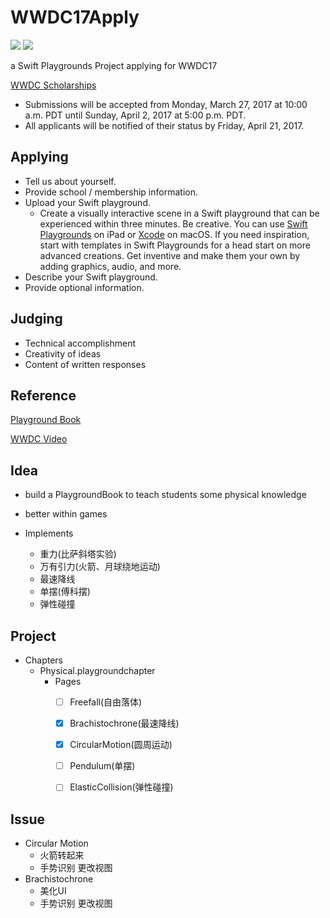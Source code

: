# WWDC17Apply

![](https://img.shields.io/badge/iOS-10-brightgreen.svg) ![](https://img.shields.io/badge/Swift%20Playgrounds-1.0%20or%20later-orange.svg)

a Swift Playgrounds Project applying for WWDC17

[WWDC Scholarships](https://developer.apple.com/wwdc/scholarships/)

- Submissions will be accepted from Monday, March 27, 2017 at 10:00 a.m. PDT until Sunday, April 2, 2017 at 5:00 p.m. PDT. 
- All applicants will be notified of their status by Friday, April 21, 2017.



## Applying

- Tell us about yourself.
- Provide school / membership information.
- Upload your Swift playground.
  - Create a visually interactive scene in a Swift playground that can be experienced within three minutes. Be creative. You can use [Swift Playgrounds](https://itunes.apple.com/us/app/swift-playgrounds/id908519492?mt=8) on iPad or [Xcode](https://itunes.apple.com/us/app/xcode/id497799835?ls=1&mt=12) on macOS. If you need inspiration, start with templates in Swift Playgrounds for a head start on more advanced creations. Get inventive and make them your own by adding graphics, audio, and more.
- Describe your Swift playground.
- Provide optional information.



## Judging

- Technical accomplishment
- Creativity of ideas
- Content of written responses


## Reference

[Playground Book](https://developer.apple.com/library/prerelease/content/documentation/Xcode/Conceptual/swift_playgrounds_doc_format/index.html#//apple_ref/doc/uid/TP40017343-CH47-SW4)

[WWDC Video](https://developer.apple.com/videos/play/wwdc2016/408/)


## Idea

- build a PlaygroundBook to teach students some physical knowledge
- better within games


- Implements
  - 重力(比萨斜塔实验)
  - 万有引力(火箭、月球绕地运动)
  - 最速降线
  - 单摆(傅科摆)
  - 弹性碰撞

## Project

- Chapters 
  - Physical.playgroundchapter
    - Pages
      - [ ] Freefall(自由落体)
      - [x] Brachistochrone(最速降线)
      - [x] CircularMotion(圆周运动)
      - [ ] Pendulum(单摆)
      - [ ] ElasticCollision(弹性碰撞)


## Issue

- Circular Motion
  - 火箭转起来
  - 手势识别 更改视图
- Brachistochrone
  - 美化UI
  - 手势识别 更改视图